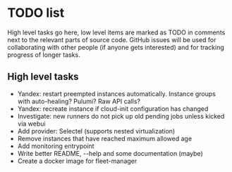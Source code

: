 # TODO list

High level tasks go here, low level items are marked as TODO in comments next
to the relevant parts of source code. GitHub issues will be used for
collaborating with other people (if anyone gets interested) and for tracking
progress of longer tasks.


## High level tasks

- Yandex: restart preempted instances automatically. Instance groups with
  auto-healing? Pulumi? Raw API calls?
- Yandex: recreate instance if cloud-init configuration has changed
- Investigate: new runners do not pick up old pending jobs unless kicked via webui
- Add provider: Selectel (supports nested virtualization)
- Remove instances that have reached maximum allowed age
- Add monitoring entrypoint
- Write better README, --help and some documentation (maybe)
- Create a docker image for fleet-manager
